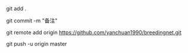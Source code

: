 git add .

git commit -m "备注"

git remote add origin https://github.com/yanchuan1990/breedingnet.git

git push -u origin master
